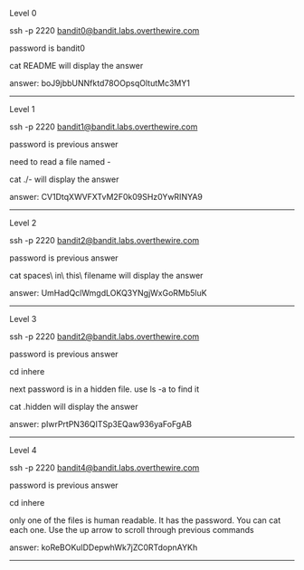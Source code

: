 Level 0

ssh -p 2220 bandit0@bandit.labs.overthewire.com

password is bandit0

cat README will display the answer

answer:  boJ9jbbUNNfktd78OOpsqOltutMc3MY1

---

Level 1

ssh -p 2220 bandit1@bandit.labs.overthewire.com

password is previous answer

need to read a file named -

cat ./-   will display the answer

answer:  CV1DtqXWVFXTvM2F0k09SHz0YwRINYA9

---

Level 2

ssh -p 2220 bandit2@bandit.labs.overthewire.com

password is previous answer

cat spaces\ in\ this\ filename will display the answer

answer:  UmHadQclWmgdLOKQ3YNgjWxGoRMb5luK

---

Level 3

ssh -p 2220 bandit2@bandit.labs.overthewire.com

password is previous answer

cd inhere

next password is in a hidden file.  use ls -a to find it

cat .hidden will display the answer

answer:  pIwrPrtPN36QITSp3EQaw936yaFoFgAB

---

Level 4

ssh -p 2220 bandit4@bandit.labs.overthewire.com

password is previous answer

cd inhere

only one of the files is human readable.  It has the password.  You can cat each one.  Use the up arrow to scroll through previous commands

answer:  koReBOKuIDDepwhWk7jZC0RTdopnAYKh

---

